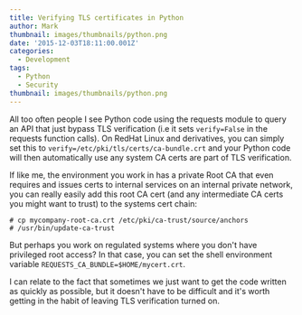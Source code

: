 ```yaml
---
title: Verifying TLS certificates in Python
author: Mark
thumbnail: images/thumbnails/python.png
date: '2015-12-03T18:11:00.001Z'
categories:
  - Development
tags:
  - Python
  - Security
thumbnail: images/thumbnails/python.png
---
```


All too often people I see Python code using the requests module to query an API that just bypass TLS verification (i.e it sets `verify=False` in the requests function calls). On RedHat Linux and derivatives, you can simply set this to `verify=/etc/pki/tls/certs/ca-bundle.crt` and your Python code will then automatically use any system CA certs are part of TLS verification.

If like me, the environment you work in has a private Root CA that even requires and issues certs to internal services on an internal private network, you can really easily add this root CA cert (and any intermediate CA certs you might want to trust) to the systems cert chain:

```shell
# cp mycompany-root-ca.crt /etc/pki/ca-trust/source/anchors
# /usr/bin/update-ca-trust
```

But perhaps you work on regulated systems where you don't have privileged root access? In that case, you can set the shell environment variable `REQUESTS_CA_BUNDLE=$HOME/mycert.crt`. 

I can relate to the fact that sometimes we just want to get the code written as quickly as possible, but it doesn't have to be difficult and it's worth getting in the habit of leaving TLS verification turned on.

